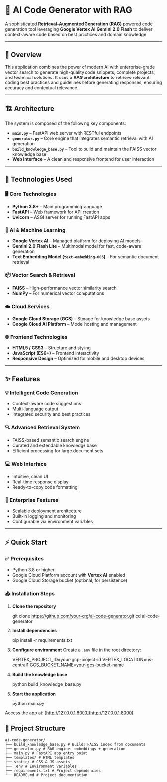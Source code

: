 # 🚀 AI Code Generator with RAG

A sophisticated **Retrieval-Augmented Generation (RAG)** powered code generation tool leveraging **Google Vertex AI Gemini 2.0 Flash** to deliver context-aware code based on best practices and domain knowledge.

---

## 🧠 **Overview**

This application combines the power of modern AI with enterprise-grade vector search to generate high-quality code snippets, complete projects, and technical solutions. It uses a **RAG architecture** to retrieve relevant coding best practices and guidelines before generating responses, ensuring accuracy and contextual relevance.

---

## 🏗️ **Architecture**

The system is composed of the following key components:

- **`main.py`** – FastAPI web server with RESTful endpoints  
- **`generator.py`** – Core engine that integrates semantic retrieval with AI generation  
- **`build_knowledge_base.py`** – Tool to build and maintain the FAISS vector knowledge base  
- **Web Interface** – A clean and responsive frontend for user interaction

---

## 🧰 **Technologies Used**

### 🖥️ **Core Technologies**
- **Python 3.8+** – Main programming language  
- **FastAPI** – Web framework for API creation  
- **Uvicorn** – ASGI server for running FastAPI apps  

### 🤖 **AI & Machine Learning**
- **Google Vertex AI** – Managed platform for deploying AI models  
- **Gemini 2.0 Flash Lite** – Multimodal model for fast, code-aware generation  
- **Text Embedding Model (`text-embedding-005`)** – For semantic document retrieval  

### 📦 **Vector Search & Retrieval**
- **FAISS** – High-performance vector similarity search  
- **NumPy** – For numerical vector computations  

### ☁️ **Cloud Services**
- **Google Cloud Storage (GCS)** – Storage for knowledge base assets  
- **Google Cloud AI Platform** – Model hosting and management  

### 🌐 **Frontend Technologies**
- **HTML5 / CSS3** – Structure and styling  
- **JavaScript (ES6+)** – Frontend interactivity  
- **Responsive Design** – Optimized for mobile and desktop devices  

---

## ✨ **Features**

### 💡 **Intelligent Code Generation**
- Context-aware code suggestions  
- Multi-language output  
- Integrated security and best practices  

### 🔍 **Advanced Retrieval System**
- FAISS-based semantic search engine  
- Curated and extendable knowledge base  
- Efficient processing for large document sets  

### 💻 **Web Interface**
- Intuitive, clean UI  
- Real-time response display  
- Ready-to-copy code formatting  

### 🏢 **Enterprise Features**
- Scalable deployment architecture  
- Built-in logging and monitoring  
- Configurable via environment variables  

---

## ⚡ **Quick Start**

### ✅ **Prerequisites**
- Python 3.8 or higher  
- Google Cloud Platform account with **Vertex AI** enabled  
- Google Cloud Storage bucket (optional, for persistence)

### 📥 **Installation Steps**

1. **Clone the repository**

   git clone https://github.com/your-org/ai-code-generator.git
   cd ai-code-generator


2. **Install dependencies**


   pip install -r requirements.txt


3. **Configure environment**
   Create a `.env` file in the root directory:

   VERTEX_PROJECT_ID=your-gcp-project-id
   VERTEX_LOCATION=us-central1
   GCS_BUCKET_NAME=your-gcs-bucket-name


4. **Build the knowledge base**


   python build_knowledge_base.py


5. **Start the application**

   python main.py

Access the app at: [http://127.0.0.1:8000](http://127.0.0.1:8000)


## 📁 **Project Structure**

```
ai-code-generator/
├── build_knowledge_base.py # Builds FAISS index from documents
├── generator.py # RAG engine: embeddings + generation
├── main.py # FastAPI app entry point
├── templates/ # HTML templates
├── static/ # CSS & JS assets
├── .env # Environment variables
├── requirements.txt # Project dependencies
└── README.md # Project documentation
```
